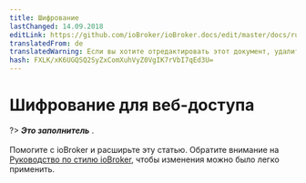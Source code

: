 ```yaml
---
title: Шифрование
lastChanged: 14.09.2018
editLink: https://github.com/ioBroker/ioBroker.docs/edit/master/docs/ru/config/encryption.md
translatedFrom: de
translatedWarning: Если вы хотите отредактировать этот документ, удалите поле «translationFrom», в противном случае этот документ будет снова автоматически переведен
hash: FXLK/xK6UGQSQ2SyZxComXuhVyZ0VgIK7rVbI7qEd3U=
---
```

# Шифрование для веб-доступа
?> ***Это заполнитель*** .<br><br> Помогите с ioBroker и расширьте эту статью. Обратите внимание на [Руководство по стилю ioBroker](https://www.iobroker.net/#de/documentation/community/styleguidedoc.md), чтобы изменения можно было легко применить.